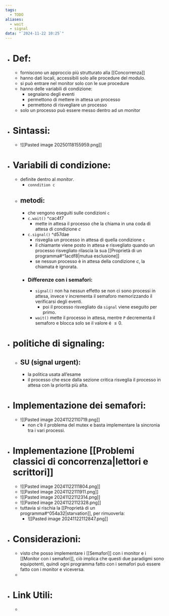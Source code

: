 ```yaml
---
tags:
  - TODO
aliases:
  - wait
  - signal
data: "`2024-11-22 10:25`"
---
```

- # Def:
	- forniscono un approccio più strutturato alla [[Concorrenza]]
	- hanno dati locali, accessibili solo alle procedure del modulo.
	- si può entrare nel monitor solo con le sue procedure 
	- hanno delle variabili di condizione:
		- segnalano degli eventi 
		- permettono di mettere in attesa un processo
		- permettono di risvegliare un processo
	- solo un processo può essere messo dentro ad un monitor
- # Sintassi:
	- ![[Pasted image 20250118155959.png]]
- # Variabili  di condizione:
	- definite dentro al _monitor_.
		- `conndition c`
	- ## metodi:
		- che vengono eseguiti sulle condizioni `c`
		- `c.wait()`  ^cac4f7
			- mette in attesa il processo che la chiama in una coda di attesa di condizione $c$ 
		- `c.signal()`  ^d57dae
			- risveglia un processo in attesa di quella condizione `c`
			- il chiamante viene posto in attesa e risvegliato quando un processo risvegliato rilascia la sua [[Proprietà di un programma#^1acdf8|mutua esclusione]] 
			- se nessun processo è in attesa della condizione $c$, la chiamata è ignorata.
		- ### Differenze con i semafori:
			- `signal()` non ha nessun effetto se non ci sono processi in attesa, invece `V` incrementa il semaforo memorizzando il verificarsi degli eventi.
				- poi il processo risvegliato da `signal` viene eseguito per primo. 
			- `wait()` mette il processo in attesa, mentre `P` decrementa il semaforo e blocca solo se il valore é $\le 0$. 
- # politiche di signaling:
	- ## SU (signal urgent):
		- la politica usata all’esame
		- il processo che esce dalla sezione critica risveglia il processo in attesa con la priorità più alta.
- # Implementazione dei semafori:
	- ![[Pasted image 20241122110719.png]]
		- non c’è il problema del mutex e basta implementare la sincronia tra i vari processi.
- # Implementazione [[Problemi classici di concorrenza|lettori e scrittori]]
	- ![[Pasted image 20241122111804.png]]
	- ![[Pasted image 20241122111911.png]]
	- ![[Pasted image 20241122112314.png]]
	- ![[Pasted image 20241122112328.png]]
	- tuttavia si rischia la [[Proprietà di un programma#^054a32|starvation]], per rimuoverla:
		- ![[Pasted image 20241122112847.png]]
- # Considerazioni:
	- visto che posso implementare i [[Semafori]] con i monitor e i [[Monitor con i semafori]], ciò implica che questi due paradigmi sono equipotenti, quindi ogni programma fatto con i semafori può essere fatto con i monitor e viceversa.
	- 
- # Link Utili:
	- 